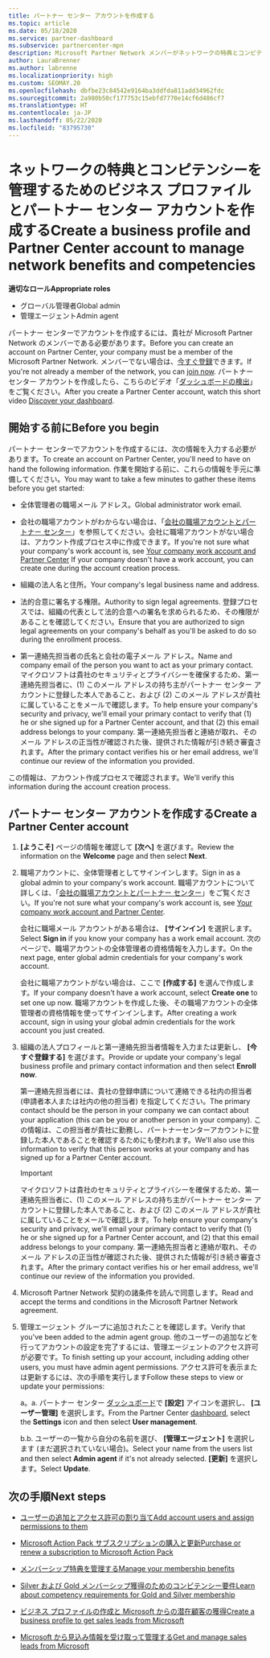 ```yaml
---
title: パートナー センター アカウントを作成する
ms.topic: article
ms.date: 05/18/2020
ms.service: partner-dashboard
ms.subservice: partnercenter-mpn
description: Microsoft Partner Network メンバーがネットワークの特典とコンピテンシーを管理するためにビジネス プロファイルとパートナー センター アカウントを作成する方法について説明します。
author: LauraBrenner
ms.author: labrenne
ms.localizationpriority: high
ms.custom: SEOMAY.20
ms.openlocfilehash: dbfbe23c84542e9164ba3ddfda811add34962fdc
ms.sourcegitcommit: 2a980b50cf177753c15ebfd7770e14cf6d486cf7
ms.translationtype: HT
ms.contentlocale: ja-JP
ms.lasthandoff: 05/22/2020
ms.locfileid: "83795730"
---
```

# <a name="create-a-business-profile-and-partner-center-account-to-manage-network-benefits-and-competencies"></a><span data-ttu-id="aa609-103">ネットワークの特典とコンピテンシーを管理するためのビジネス プロファイルとパートナー センター アカウントを作成する</span><span class="sxs-lookup"><span data-stu-id="aa609-103">Create a business profile and Partner Center account to manage network benefits and competencies</span></span>

<span data-ttu-id="aa609-104">**適切なロール**</span><span class="sxs-lookup"><span data-stu-id="aa609-104">**Appropriate roles**</span></span>

- <span data-ttu-id="aa609-105">グローバル管理者</span><span class="sxs-lookup"><span data-stu-id="aa609-105">Global admin</span></span>
- <span data-ttu-id="aa609-106">管理エージェント</span><span class="sxs-lookup"><span data-stu-id="aa609-106">Admin agent</span></span>

<span data-ttu-id="aa609-107">パートナー センターでアカウントを作成するには、貴社が Microsoft Partner Network のメンバーである必要があります。</span><span class="sxs-lookup"><span data-stu-id="aa609-107">Before you can create an account on Partner Center, your company must be a member of the Microsoft Partner Network.</span></span> <span data-ttu-id="aa609-108">メンバーでない場合は、[今すぐ登録](https://partner.microsoft.com/commercial#)できます。</span><span class="sxs-lookup"><span data-stu-id="aa609-108">If you're not already a member of the network, you can [join now](https://partner.microsoft.com/commercial#).</span></span> <span data-ttu-id="aa609-109">パートナー センター アカウントを作成したら、こちらのビデオ「[ダッシュボードの検出](https://vimeo.com/290338211)」をご覧ください。</span><span class="sxs-lookup"><span data-stu-id="aa609-109">After you create a Partner Center account, watch this short video [Discover your dashboard](https://vimeo.com/290338211).</span></span>

## <a name="before-you-begin"></a><span data-ttu-id="aa609-110">開始する前に</span><span class="sxs-lookup"><span data-stu-id="aa609-110">Before you begin</span></span>

<span data-ttu-id="aa609-111">パートナー センターでアカウントを作成するには、次の情報を入力する必要があります。</span><span class="sxs-lookup"><span data-stu-id="aa609-111">To create an account on Partner Center, you'll need to have on hand the following information.</span></span> <span data-ttu-id="aa609-112">作業を開始する前に、これらの情報を手元に準備してください。</span><span class="sxs-lookup"><span data-stu-id="aa609-112">You may want to take a few minutes to gather these items before you get started:</span></span>

-   <span data-ttu-id="aa609-113">全体管理者の職場メール アドレス。</span><span class="sxs-lookup"><span data-stu-id="aa609-113">Global administrator work email.</span></span>

-   <span data-ttu-id="aa609-114">会社の職場アカウントがわからない場合は、「[会社の職場アカウントとパートナー センター](azure-active-directory-tenants-and-partner-center.md)」を参照してください。会社に職場アカウントがない場合は、アカウント作成プロセス中に作成できます。</span><span class="sxs-lookup"><span data-stu-id="aa609-114">If you're not sure what your company's work account is, see [Your company work account and Partner Center](azure-active-directory-tenants-and-partner-center.md) If your company doesn't have a work account, you can create one during the account creation process.</span></span> 

-   <span data-ttu-id="aa609-115">組織の法人名と住所。</span><span class="sxs-lookup"><span data-stu-id="aa609-115">Your company's legal business name and address.</span></span>  

-   <span data-ttu-id="aa609-116">法的合意に署名する権限。</span><span class="sxs-lookup"><span data-stu-id="aa609-116">Authority to sign legal agreements.</span></span> <span data-ttu-id="aa609-117">登録プロセスでは、組織の代表として法的合意への署名を求められるため、その権限があることを確認してください。</span><span class="sxs-lookup"><span data-stu-id="aa609-117">Ensure that you are authorized to sign legal agreements on your company's behalf as you'll be asked to do so during the enrollment process.</span></span>

-   <span data-ttu-id="aa609-118">第一連絡先担当者の氏名と会社の電子メール アドレス。</span><span class="sxs-lookup"><span data-stu-id="aa609-118">Name and company email of the person you want to act as your primary contact.</span></span> <span data-ttu-id="aa609-119">マイクロソフトは貴社のセキュリティとプライバシーを確保するため、第一連絡先担当者に、(1) このメール アドレスの持ち主がパートナー センター アカウントに登録した本人であること、および (2) このメール アドレスが貴社に属していることをメールで確認します。</span><span class="sxs-lookup"><span data-stu-id="aa609-119">To help ensure your company's security and privacy, we'll email your primary contact to verify that (1) he or she signed up for a Partner Center account, and that (2) this email address belongs to your company.</span></span> <span data-ttu-id="aa609-120">第一連絡先担当者と連絡が取れ、そのメール アドレスの正当性が確認された後、提供された情報が引き続き審査されます。</span><span class="sxs-lookup"><span data-stu-id="aa609-120">After the primary contact verifies his or her email address, we'll continue our review of the information you provided.</span></span>

<span data-ttu-id="aa609-121">この情報は、アカウント作成プロセスで確認されます。</span><span class="sxs-lookup"><span data-stu-id="aa609-121">We'll verify this information during the account creation process.</span></span> 
 
## <a name="create-a-partner-center-account"></a><span data-ttu-id="aa609-122">パートナー センター アカウントを作成する</span><span class="sxs-lookup"><span data-stu-id="aa609-122">Create a Partner Center account</span></span>

1.  <span data-ttu-id="aa609-123">**[ようこそ]** ページの情報を確認して **[次へ]** を選びます。</span><span class="sxs-lookup"><span data-stu-id="aa609-123">Review the information on the **Welcome** page and then select **Next**.</span></span>

2.  <span data-ttu-id="aa609-124">職場アカウントに、全体管理者としてサインインします。</span><span class="sxs-lookup"><span data-stu-id="aa609-124">Sign in as a global admin to your company's work account.</span></span> <span data-ttu-id="aa609-125">職場アカウントについて詳しくは、「[会社の職場アカウントとパートナー センター](azure-active-directory-tenants-and-partner-center.md)」をご覧ください。</span><span class="sxs-lookup"><span data-stu-id="aa609-125">If you're not sure what your company's work account   is, see [Your company work account and Partner Center](azure-active-directory-tenants-and-partner-center.md).</span></span>

    <span data-ttu-id="aa609-126">会社に職場メール アカウントがある場合は、 **[サインイン]** を選択します。</span><span class="sxs-lookup"><span data-stu-id="aa609-126">Select **Sign in** if you know your company has a work email account.</span></span> <span data-ttu-id="aa609-127">次のページで、職場アカウントの全体管理者の資格情報を入力します。</span><span class="sxs-lookup"><span data-stu-id="aa609-127">On the next page, enter global admin credentials for your company's work account.</span></span> 

    <span data-ttu-id="aa609-128">会社に職場アカウントがない場合は、ここで **[作成する]** を選んで作成します。</span><span class="sxs-lookup"><span data-stu-id="aa609-128">If your company doesn't have a work account, select **Create one** to set one up now.</span></span> <span data-ttu-id="aa609-129">職場アカウントを作成した後、その職場アカウントの全体管理者の資格情報を使ってサインインします。</span><span class="sxs-lookup"><span data-stu-id="aa609-129">After creating a work account, sign in using your global admin credentials for the work account you just created.</span></span>

3.  <span data-ttu-id="aa609-130">組織の法人プロフィールと第一連絡先担当者情報を入力または更新し、 **[今すぐ登録する]** を選びます。</span><span class="sxs-lookup"><span data-stu-id="aa609-130">Provide or update your company's legal business profile and primary contact information and then select **Enroll now**.</span></span> 

    <span data-ttu-id="aa609-131">第一連絡先担当者には、貴社の登録申請について連絡できる社内の担当者 (申請者本人または社内の他の担当者) を指定してください。</span><span class="sxs-lookup"><span data-stu-id="aa609-131">The primary contact should be the person in your company we can contact about your application (this can be you or another person in your company).</span></span> <span data-ttu-id="aa609-132">この情報は、この担当者が貴社に勤務し、パートナーセンターアカウントに登録した本人であることを確認するためにも使われます。</span><span class="sxs-lookup"><span data-stu-id="aa609-132">We'll also use this information to verify that this person works at your company and has signed up for a Partner Center account.</span></span>

    > [!IMPORTANT]  
    > <span data-ttu-id="aa609-133">マイクロソフトは貴社のセキュリティとプライバシーを確保するため、第一連絡先担当者に、(1) このメール アドレスの持ち主がパートナー センター アカウントに登録した本人であること、および (2) このメール アドレスが貴社に属していることをメールで確認します。</span><span class="sxs-lookup"><span data-stu-id="aa609-133">To help ensure your company's security and privacy, we'll email your primary contact to verify that (1) he or she signed up for a Partner Center account, and (2) that this email address belongs to your company.</span></span> <span data-ttu-id="aa609-134">第一連絡先担当者と連絡が取れ、そのメール アドレスの正当性が確認された後、提供された情報が引き続き審査されます。</span><span class="sxs-lookup"><span data-stu-id="aa609-134">After the primary contact verifies his or her email address, we'll continue our review of the information you provided.</span></span>

4.  <span data-ttu-id="aa609-135">Microsoft Partner Network 契約の諸条件を読んで同意します。</span><span class="sxs-lookup"><span data-stu-id="aa609-135">Read and accept the terms and conditions in the Microsoft Partner Network agreement.</span></span> 

5.  <span data-ttu-id="aa609-136">管理エージェント グループに追加されたことを確認します。</span><span class="sxs-lookup"><span data-stu-id="aa609-136">Verify that you've been added to the admin agent group.</span></span> <span data-ttu-id="aa609-137">他のユーザーの追加などを行ってアカウントの設定を完了するには、管理エージェントのアクセス許可が必要です。</span><span class="sxs-lookup"><span data-stu-id="aa609-137">To finish setting up your account, including adding other users, you must have admin agent permissions.</span></span> <span data-ttu-id="aa609-138">アクセス許可を表示または更新するには、次の手順を実行します</span><span class="sxs-lookup"><span data-stu-id="aa609-138">Follow these steps to view or update your permissions:</span></span>

    <span data-ttu-id="aa609-139">a。</span><span class="sxs-lookup"><span data-stu-id="aa609-139">a.</span></span> <span data-ttu-id="aa609-140">パートナー センター [ダッシュボード](https://partner.microsoft.com/dashboard/home**)で **[設定]** アイコンを選択し、 **[ユーザー管理]** を選択します。</span><span class="sxs-lookup"><span data-stu-id="aa609-140">From the Partner Center [dashboard](https://partner.microsoft.com/dashboard/home**), select the **Settings** icon and then select **User management**.</span></span>  

    <span data-ttu-id="aa609-141">b.</span><span class="sxs-lookup"><span data-stu-id="aa609-141">b.</span></span> <span data-ttu-id="aa609-142">ユーザーの一覧から自分の名前を選び、 **[管理エージェント]** を選択します (まだ選択されていない場合)。</span><span class="sxs-lookup"><span data-stu-id="aa609-142">Select your name from the users list and then select **Admin agent** if it's not already selected.</span></span> <span data-ttu-id="aa609-143">**[更新]** を選択します。</span><span class="sxs-lookup"><span data-stu-id="aa609-143">Select **Update**.</span></span>  

## <a name="next-steps"></a><span data-ttu-id="aa609-144">次の手順</span><span class="sxs-lookup"><span data-stu-id="aa609-144">Next steps</span></span>

-   [<span data-ttu-id="aa609-145">ユーザーの追加とアクセス許可の割り当て</span><span class="sxs-lookup"><span data-stu-id="aa609-145">Add account users and assign permissions to them</span></span>](create-user-accounts-and-set-permissions.md)

-   [<span data-ttu-id="aa609-146">Microsoft Action Pack サブスクリプションの購入と更新</span><span class="sxs-lookup"><span data-stu-id="aa609-146">Purchase or renew a subscription to Microsoft Action Pack</span></span>](mpn-get-action-pack.md)

-   [<span data-ttu-id="aa609-147">メンバーシップ特典を管理する</span><span class="sxs-lookup"><span data-stu-id="aa609-147">Manage your membership benefits</span></span>](manage-your-partner-network-benefits.md)

-   [<span data-ttu-id="aa609-148">Silver および Gold メンバーシップ獲得のためのコンピテンシー要件</span><span class="sxs-lookup"><span data-stu-id="aa609-148">Learn about competency requirements for Gold and Silver membership</span></span>](https://partner.microsoft.com/membership/competencies)

-   [<span data-ttu-id="aa609-149">ビジネス プロファイルの作成と Microsoft からの潜在顧客の獲得</span><span class="sxs-lookup"><span data-stu-id="aa609-149">Create a business profile to get sales leads from Microsoft</span></span>](create-a-marketing-profile.md)

-   [<span data-ttu-id="aa609-150">Microsoft から見込み情報を受け取って管理する</span><span class="sxs-lookup"><span data-stu-id="aa609-150">Get and manage sales leads from Microsoft</span></span>](responding-to-referrals.md)